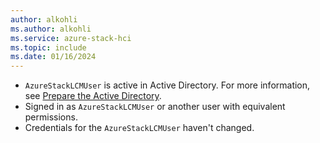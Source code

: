 ```yaml
---
author: alkohli
ms.author: alkohli
ms.service: azure-stack-hci
ms.topic: include
ms.date: 01/16/2024
---
```



- `AzureStackLCMUser` is active in Active Directory. For more information, see [Prepare the Active Directory](../hci/deploy/deployment-prep-active-directory.md#active-directory-preparation-module).
- Signed in as `AzureStackLCMUser` or another user with equivalent permissions.
- Credentials for the `AzureStackLCMUser` haven't changed.
